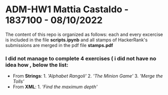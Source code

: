 # ADM-HW1 Mattia Castaldo - 1837100 - 08/10/2022
The content of this repo is organized as follows: each and every excercise is included in the file **scripts.ipynb** and all stamps of HackerRank's submissions are merged in the pdf file **stamps.pdf**
### I did not manage to complete 4 exercises ( i did not have no idea how , below the list:
  * From **Strings**:
        1. _'Alphabet Rangoli'_
        2. _'The Minion Game'_
        3. _'Merge the Tolls'_
  * From **XML**:
        1. _'Find the maximum depth'_

     
